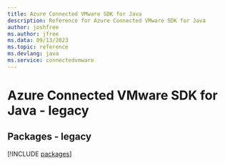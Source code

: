 ```yaml
---
title: Azure Connected VMware SDK for Java
description: Reference for Azure Connected VMware SDK for Java
author: joshfree
ms.author: jfree
ms.data: 09/13/2023
ms.topic: reference
ms.devlang: java
ms.service: connectedvmware
---
```

# Azure Connected VMware SDK for Java - legacy
## Packages - legacy
[!INCLUDE [packages](connected-vmware-index.md)]